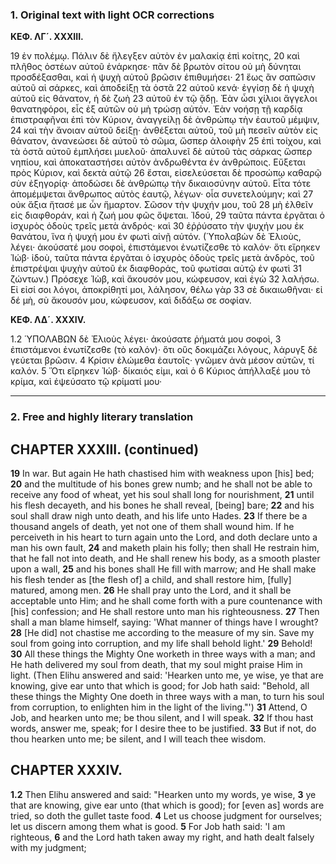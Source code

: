 ### 1. Original text with light OCR corrections

**ΚΕΦ. ΛΓ´. XXXIII.**

19 ἐν πολέμῳ. Πάλιν δὲ ἤλεγξεν αὐτὸν ἐν μαλακίᾳ ἐπὶ κοίτης,
20 καὶ πλῆθος ὀστέων αὐτοῦ ἐνάρκησε· πᾶν δὲ βρωτὸν σίτου οὐ
   μὴ δύνηται προσδέξασθαι, καὶ ἡ ψυχὴ αὐτοῦ βρῶσιν ἐπιθυμήσει·
21 ἕως ἂν σαπῶσιν αὐτοῦ αἱ σάρκες, καὶ ἀποδείξῃ τὰ ὀστᾶ
22 αὐτοῦ κενά· ἐγγίσῃ δὲ ἡ ψυχὴ αὐτοῦ εἰς θάνατον, ἡ δὲ ζωὴ
23 αὐτοῦ ἐν τῷ ᾅδῃ. Ἐὰν ὦσι χίλιοι ἄγγελοι θανατηφόροι, εἷς ἐξ
   αὐτῶν οὐ μὴ τρώσῃ αὐτόν. Ἐὰν νοήσῃ τῇ καρδίᾳ ἐπιστραφῆναι
   ἐπὶ τὸν Κύριον, ἀναγγείλῃ δὲ ἀνθρώπῳ τὴν ἑαυτοῦ μέμψιν,
24 καὶ τὴν ἄνοιαν αὐτοῦ δείξῃ· ἀνθέξεται αὐτοῦ, τοῦ μὴ πεσεῖν αὐτὸν
   εἰς θάνατον, ἀνανεώσει δὲ αὐτοῦ τὸ σῶμα, ὥσπερ ἀλοιφὴν
25 ἐπὶ τοίχου, καὶ τὰ ὀστᾶ αὐτοῦ ἐμπλήσει μυελοῦ· ἀπαλυνεῖ δὲ
   αὐτοῦ τὰς σάρκας ὥσπερ νηπίου, καὶ ἀποκαταστήσει αὐτὸν ἀνδρωθέντα
   ἐν ἀνθρώποις. Εὔξεται πρὸς Κύριον, καὶ δεκτὰ αὐτῷ
26 ἔσται, εἰσελεύσεται δὲ προσώπῳ καθαρῷ σὺν ἐξηγορίᾳ· ἀποδώσει
   δὲ ἀνθρώπῳ τὴν δικαιοσύνην αὐτοῦ. Εἶτα τότε ἀπομέμψεται
   ἄνθρωπος αὐτὸς ἑαυτῷ, λέγων· οἷα συνετελούμην; καὶ
27 οὐκ ἄξια ἤτασέ με ὧν ἥμαρτον. Σῶσον τὴν ψυχήν μου, τοῦ
28 μὴ ἐλθεῖν εἰς διαφθοράν, καὶ ἡ ζωή μου φῶς ὄψεται. Ἰδού,
29 ταῦτα πάντα ἐργᾶται ὁ ἰσχυρὸς ὁδοὺς τρεῖς μετὰ ἀνδρός· καὶ
30 ἐῤῥύσατο τὴν ψυχήν μου ἐκ θανάτου, ἵνα ἡ ψυχή μου ἐν φωτὶ
   αἰνῇ αὐτόν. (Ὑπολαβὼν δὲ Ἐλιοὺς, λέγει· ἀκούσατέ μου σοφοὶ,
   ἐπιστάμενοι ἐνωτίζεσθε τὸ καλόν· ὅτι εἴρηκεν Ἰώβ· ἰδοὺ, ταῦτα
   πάντα ἐργᾶται ὁ ἰσχυρὸς ὁδοὺς τρεῖς μετὰ ἀνδρὸς, τοῦ ἐπιστρέψαι
   ψυχὴν αὐτοῦ ἐκ διαφθοράς, τοῦ φωτίσαι αὐτῷ ἐν φωτὶ
31 ζώντων.) Πρόσεχε Ἰὼβ, καὶ ἄκουσόν μου, κώφευσον, καὶ ἐγὼ
32 λαλήσω. Εἰ εἰσί σοι λόγοι, ἀποκρίθητί μοι, λάλησον, θέλω γὰρ
33 σὲ δικαιωθῆναι· εἰ δέ μὴ, σὺ ἄκουσόν μου, κώφευσον, καὶ διδάξω
   σε σοφίαν.

**ΚΕΦ. ΛΔ´. XXXIV.**

1.2 ὙΠΟΛΑΒΩΝ δὲ Ἐλιοὺς λέγει· ἀκούσατε ῥήματά μου σοφοὶ,
3  ἐπιστάμενοι ἐνωτίζεσθε (τὸ καλόν)· ὅτι οὓς δοκιμάζει λόγους,
   λάρυγξ δὲ γεύεται βρῶσιν.
4  Κρίσιν ἑλώμεθα ἑαυτοῖς· γνῶμεν ἀνὰ μέσον αὐτῶν, τί καλόν.
5  Ὅτι εἴρηκεν Ἰώβ· δίκαιός εἰμι, καὶ ὁ
6  Κύριος ἀπήλλαξέ μου τὸ κρίμα, καὶ ἐψεύσατο τῷ κρίματί μου·

---

### 2. Free and highly literary translation

## CHAPTER XXXIII. (continued)

**19** In war. But again He hath chastised him with weakness upon [his] bed;
**20** and the multitude of his bones grew numb; and he shall not be able to receive any food of wheat, yet his soul shall long for nourishment,
**21** until his flesh decayeth, and his bones he shall reveal, [being] bare;
**22** and his soul shall draw nigh unto death, and his life unto Hades.
**23** If there be a thousand angels of death, yet not one of them shall wound him. If he perceiveth in his heart to turn again unto the Lord, and doth declare unto a man his own fault,
**24** and maketh plain his folly; then shall He restrain him, that he fall not into death, and He shall renew his body, as a smooth plaster upon a wall,
**25** and his bones shall He fill with marrow; and He shall make his flesh tender as [the flesh of] a child, and shall restore him, [fully] matured, among men.
**26** He shall pray unto the Lord, and it shall be acceptable unto Him; and he shall come forth with a pure countenance with [his] confession; and He shall restore unto man his righteousness.
**27** Then shall a man blame himself, saying: 'What manner of things have I wrought?
**28** [He did] not chastise me according to the measure of my sin. Save my soul from going into corruption, and my life shall behold light.'
**29** Behold!
**30** All these things the Mighty One worketh in three ways with a man; and He hath delivered my soul from death, that my soul might praise Him in light.
    (Then Elihu answered and said: 'Hearken unto me, ye wise, ye that are knowing, give ear unto that which is good; for Job hath said: "Behold, all these things the Mighty One doeth in three ways with a man, to turn his soul from corruption, to enlighten him in the light of the living."')
**31** Attend, O Job, and hearken unto me; be thou silent, and I will speak.
**32** If thou hast words, answer me, speak; for I desire thee to be justified.
**33** But if not, do thou hearken unto me; be silent, and I will teach thee wisdom.

## CHAPTER XXXIV.

**1.2** Then Elihu answered and said:
    "Hearken unto my words, ye wise,
**3** ye that are knowing, give ear unto (that which is good);
    for [even as] words are tried, so doth the gullet taste food.
**4** Let us choose judgment for ourselves; let us discern among them what is good.
**5** For Job hath said: 'I am righteous,
**6** and the Lord hath taken away my right, and hath dealt falsely with my judgment;